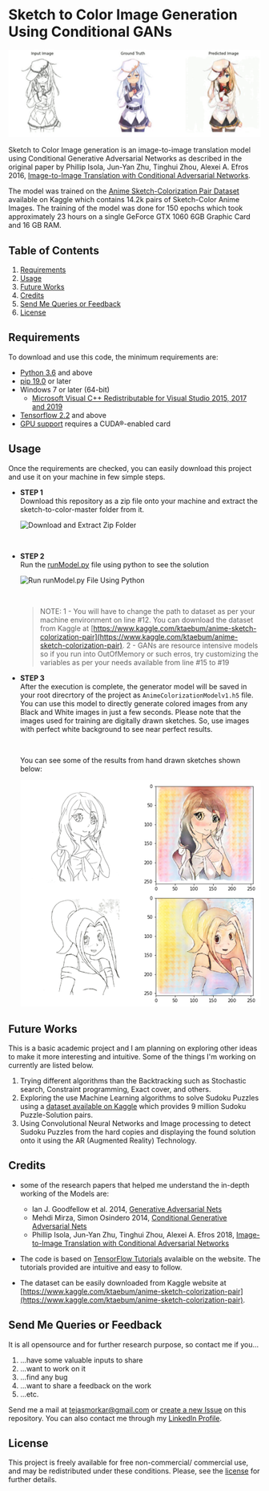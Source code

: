# Sketch to Color Image Generation Using Conditional GANs

![Sketch to Color Image Generation using Conditional GANs](./assets/outputs.gif)

Sketch to Color Image generation is an image-to-image translation model using Conditional Generative Adversarial Networks as described in the original paper by Phillip Isola, Jun-Yan Zhu, Tinghui Zhou, Alexei A. Efros 2016, [Image-to-Image Translation with Conditional Adversarial Networks](https://arxiv.org/abs/1611.07004).

The model was trained on the [Anime Sketch-Colorization Pair Dataset](https://www.kaggle.com/ktaebum/anime-sketch-colorization-pair) available on Kaggle which contains 14.2k pairs of Sketch-Color Anime Images. The training of the model was done for 150 epochs which took approximately 23 hours on a single GeForce GTX 1060 6GB Graphic Card and 16 GB RAM.

## Table of Contents

1. [Requirements](#requirements)
2. [Usage](#usage)
3. [Future Works](#future-works)
4. [Credits](#credits)
5. [Send Me Queries or Feedback](#send-me-queries-or-feedback)
6. [License](#license)

## Requirements

To download and use this code, the minimum requirements are:

* [Python 3.6](https://www.python.org/downloads/release/python-360/) and above
* [pip 19.0](https://pypi.org/project/pip/) or later
* Windows 7 or later (64-bit)
  * [Microsoft Visual C++ Redistributable for Visual Studio 2015, 2017 and 2019](https://support.microsoft.com/en-us/help/2977003/the-latest-supported-visual-c-downloads)
* [Tensorflow 2.2](https://www.tensorflow.org/install/pip) and above
* [GPU support](https://www.tensorflow.org/install/gpu) requires a CUDA®-enabled card

## Usage

Once the requirements are checked, you can easily download this project and use it on your machine in few simple steps.

* **STEP 1** <br>
    Download this repository as a zip file onto your machine and extract the sketch-to-color-master folder from it.

    ![Download and Extract Zip Folder](./assets/DownloadAndExatractZip.gif)

    <br>

* **STEP 2** <br>
  Run the [runModel.py](./runModel.py) file using python to see the solution

  ![Run runModel.py File Using Python](./assets/RunModelPythonFile.gif)

  <br>

  > NOTE:
  1 - You will have to change the path to dataset as per your machine environment on line #12. You can download the dataset from Kaggle at [https://www.kaggle.com/ktaebum/anime-sketch-colorization-pair](https://www.kaggle.com/ktaebum/anime-sketch-colorization-pair).
  2 - GANs are resource intensive models so if you run into OutOfMemory or such erros, try customizing the variables as per your needs available from line #15 to #19

* **STEP 3** <br>
  After the execution is complete, the generator model will be saved in your root direcrtory of the project as `AnimeColorizationModelv1.h5` file. You can use this model to directly generate colored images from any Black and White images in just a few seconds. Please note that the images used for training are digitally drawn sketches. So, use images with perfect white background to see near perfect results.

  <br>

  You can see some of the results from hand drawn sketches shown below: 

  ![Hand Drawn Sketch to Colored Image Output](./assets/HandDrawnSketchtoColoredImageOutput.png)

## Future Works

This is a basic academic project and I am planning on exploring other ideas to make it more interesting and intuitive. Some of the things I'm working on currently are listed below.

1. Trying different algorithms than the Backtracking such as Stochastic search, Constraint programming, Exact cover, and others.
2. Exploring the use Machine Learning algorithms to solve Sudoku Puzzles using a [dataset available on Kaggle](https://www.kaggle.com/rohanrao/sudoku) which provides 9 million Sudoku Puzzle-Solution pairs.
3. Using Convolutional Neural Networks and Image processing to detect Sudoku Puzzles from the hard copies and displaying the found solution onto it using the AR (Augmented Reality) Technology.

## Credits

* some of the research papers that helped me understand the in-depth working of the Models are:

  * Ian J. Goodfellow et al. 2014, [Generative Adversarial Nets](https://arxiv.org/pdf/1406.2661.pdf)
  * Mehdi Mirza, Simon Osindero 2014, [Conditional Generative Adversarial Nets](https://arxiv.org/pdf/1411.1784.pdf)
  * Phillip Isola, Jun-Yan Zhu, Tinghui Zhou, Alexei A. Efros 2018, [Image-to-Image Translation with Conditional Adversarial Networks](https://arxiv.org/pdf/1611.07004.pdf)

* The code is based on [TensorFlow Tutorials](https://www.tensorflow.org/tutorials) avalaible on the website. The tutorials provided are intuitive and easy to follow.

* The dataset can be easily downloaded from Kaggle website at [https://www.kaggle.com/ktaebum/anime-sketch-colorization-pair](https://www.kaggle.com/ktaebum/anime-sketch-colorization-pair).

## Send Me Queries or Feedback

It is all opensource and for further research purpose, so contact me if you...

1. ...have some valuable inputs to share
2. ...want to work on it
3. ...find any bug
4. ...want to share a feedback on the work
5. ...etc.

Send me a mail at [tejasmorkar@gmail.com](tejasmorkar@gmail.com) or [create a new Issue](https://github.com/tejasmorkar/sketch-to-color/issues/new) on this repository.
You can also contact me through my [LinkedIn Profile](https://www.linkedin.com/in/tejasmorkar/).

## License

This project is freely available for free non-commercial/ commercial use, and may be redistributed under these conditions. Please, see the [license](./LICENSE) for further details.
